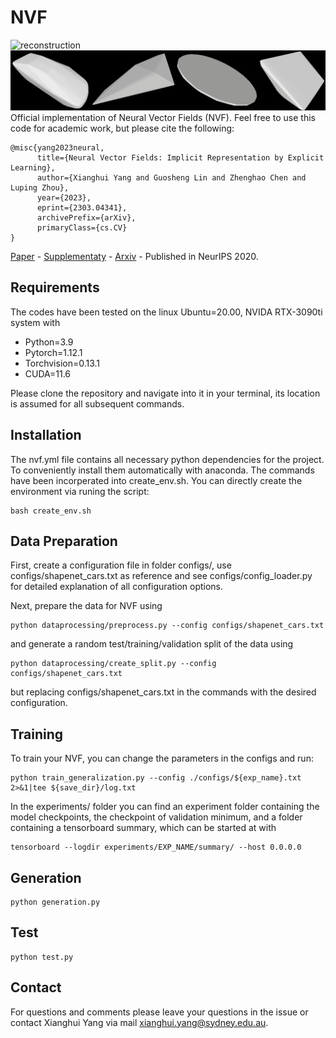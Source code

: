 # NVF
![reconstruction](./vis/reconstruction_black.gif)
![deform](./vis/deform.gif)
Official implementation of Neural Vector Fields (NVF). Feel free to use this code for academic work, but please cite the following:
```
@misc{yang2023neural,
      title={Neural Vector Fields: Implicit Representation by Explicit Learning}, 
      author={Xianghui Yang and Guosheng Lin and Zhenghao Chen and Luping Zhou},
      year={2023},
      eprint={2303.04341},
      archivePrefix={arXiv},
      primaryClass={cs.CV}
}
```
[Paper]() -
[Supplementaty]() -
[Arxiv](https://arxiv.org/abs/2303.04341) -
Published in NeurIPS 2020.

## Requirements
The codes have been tested on the linux Ubuntu=20.00, NVIDA RTX-3090ti system with
* Python=3.9
* Pytorch=1.12.1
* Torchvision=0.13.1
* CUDA=11.6

Please clone the repository and navigate into it in your terminal, its location is assumed for all subsequent commands.

## Installation
The nvf.yml file contains all necessary python dependencies for the project. To conveniently install them automatically with anaconda. The commands have been incorperated into create_env.sh. You can directly create the environment via runing the script:
```
bash create_env.sh
```
## Data Preparation
First, create a configuration file in folder configs/, use configs/shapenet_cars.txt as reference and see configs/config_loader.py for detailed explanation of all configuration options.

Next, prepare the data for NVF using
```
python dataprocessing/preprocess.py --config configs/shapenet_cars.txt
```
and generate a random test/training/validation split of the data using
```
python dataprocessing/create_split.py --config configs/shapenet_cars.txt
```
but replacing configs/shapenet_cars.txt in the commands with the desired configuration.

## Training
To train your NVF, you can change the parameters in the configs and run:
```
python train_generalization.py --config ./configs/${exp_name}.txt 2>&1|tee ${save_dir}/log.txt
```
In the experiments/ folder you can find an experiment folder containing the model checkpoints, the checkpoint of validation minimum, and a folder containing a tensorboard summary, which can be started at with
```
tensorboard --logdir experiments/EXP_NAME/summary/ --host 0.0.0.0
```
## Generation
```
python generation.py
```
## Test
```
python test.py
```

## Contact
For questions and comments please leave your questions in the issue or contact Xianghui Yang via mail xianghui.yang@sydney.edu.au.

